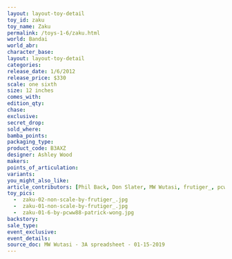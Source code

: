 ```yaml
---
layout: layout-toy-detail 
toy_id: zaku
toy_name: Zaku
permalink: /toys-1-6/zaku.html
world: Bandai
world_abr:
character_base: 
layout: layout-toy-detail
categories: 
release_date: 1/6/2012
release_price: $330 
scale: one sixth
size: 12 inches
comes_with: 
edition_qty: 
chase: 
exclusive: 
secret_drop: 
sold_where: 
bamba_points: 
packaging_type: 
product_code: B3AXZ
designer: Ashley Wood
makers: 
points_of_articulation: 
variants: 
you_might_also_like: 
article_contributors: [Phil Back, Don Slater, MW Wutasi, frutiger_, pcww88]
toy_pics: 
  -  zaku-02-non-scale-by-frutiger_.jpg
  -  zaku-01-non-scale-by-frutiger_.jpg
  -  zaku-01-6-by-pcww88-patrick-wong.jpg
backstory: 
sale_type: 
event_exclusive: 
event_details: 
source_doc: MW Wutasi - 3A spreadsheet - 01-15-2019
---
```

